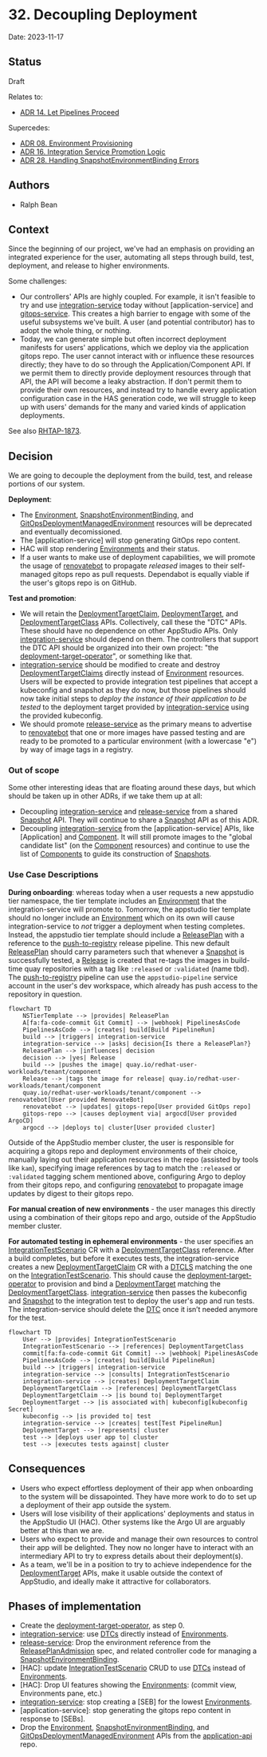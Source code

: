 # 32. Decoupling Deployment

Date: 2023-11-17

## Status

Draft

Relates to:
* [ADR 14. Let Pipelines Proceed](0014-let-pipelines-proceed.html)

Supercedes:
* [ADR 08. Environment Provisioning](0008-environment-provisioning.html)
* [ADR 16. Integration Service Promotion Logic](0016-integration-service-promotion-logic.html)
* [ADR 28. Handling SnapshotEnvironmentBinding Errors](0028-handling-snapshotenvironmentbinding-errors.html)

## Authors

- Ralph Bean

## Context

Since the beginning of our project, we've had an emphasis on providing an integrated experience for
the user, automating all steps through build, test, deployment, and release to higher environments.

Some challenges:

- Our controllers' APIs are highly coupled. For example, it isn't feasible to try and use
  [integration-service] today without [application-service] and [gitops-service]. This creates
  a high barrier to engage with some of the useful subsystems we've built. A user (and potential
  contributor) has to adopt the whole thing, or nothing.
- Today, we can generate simple but often incorrect deployment manifests for users' applications,
  which we deploy via the application gitops repo. The user cannot interact with or influence these
  resources directly; they have to do so through the Application/Component API. If we permit them to
  directly provide deployment resources through that API, the API will become a leaky abstraction.
  If don't permit them to provide their own resources, and instead try to handle every application
  configuration case in the HAS generation code, we will struggle to keep up with users' demands for
  the many and varied kinds of application deployments.

See also [RHTAP-1873](https://issues.redhat.com/browse/RHTAP-1873).

## Decision

We are going to decouple the deployment from the build, test, and release portions of our system.

**Deployment**:

- The [Environment], [SnapshotEnvironmentBinding], and [GitOpsDeploymentManagedEnvironment]
  resources will be deprecated and eventually decomissioned.
- The [application-service] will stop generating GitOps repo content.
- HAC will stop rendering [Environments] and their status.
- If a user wants to make use of deployment capabilities, we will promote the usage of [renovatebot]
  to propagate _released_ images to their self-managed gitops repo as pull requests. Dependabot is
  equally viable if the user's gitops repo is on GitHub.

**Test and promotion**:

- We will retain the [DeploymentTargetClaim], [DeploymentTarget], and [DeploymentTargetClass] APIs.
  Collectively, call these the "DTC" APIs. These should have no dependence on other AppStudio APIs.
  Only [integration-service] should depend on them. The controllers that support the DTC API should
  be organized into their own project: "the [deployment-target-operator]", or something like that.
- [integration-service] should be modified to create and destroy [DeploymentTargetClaims] directly
  instead of [Environment] resources. Users will be expected to provide integration test pipelines
  that accept a kubeconfig and snapshot as they do now, but those pipelines should now take initial
  steps to *deploy the instance of their application to be tested* to the deployment target provided
  by [integration-service] using the provided kubeconfig.
- We should promote [release-service] as the primary means to advertise to [renovatebot] that one or
  more images have passed testing and are ready to be promoted to a particular environment (with
  a lowercase "e") by way of image tags in a registry.

### Out of scope

Some other interesting ideas that are floating around these days, but which should be taken up in
other ADRs, if we take them up at all:

- Decoupling [integration-service] and [release-service] from a shared [Snapshot] API. They will
  continue to share a [Snapshot] API as of this ADR.
- Decoupling [integration-service] from the [application-service] APIs, like [Application] and
  [Component]. It will still promote images to the "global candidate list" (on the [Component]
  resources) and continue to use the list of [Components] to guide its construction of [Snapshots].

### Use Case Descriptions

**During onboarding**: whereas today when a user requests a new appstudio tier namespace, the tier
template includes an [Environment] that the integration-service will promote to. Tomorrow, the
appstudio tier template should no longer include an [Environment] which on its own will cause
integration-service to _not_ trigger a deployment when testing completes. Instead, the appstudio
tier template should include a [ReleasePlan] with a reference to the [push-to-registry]
release pipeline. This new default [ReleasePlan] should carry parameters such that whenever
a [Snapshot] is successfully tested, a [Release] is created that re-tags the images in build-time
quay repositories with a tag like `:released` or `:validated` (name tbd). The
[push-to-registry] pipeline can use the `appstudio-pipeline` service account in the user's
dev workspace, which already has push access to the repository in question.

```mermaid
flowchart TD
    NSTierTemplate --> |provides| ReleasePlan
    A[fa:fa-code-commit Git Commit] --> |webhook| PipelinesAsCode
    PipelinesAsCode --> |creates| build[Build PipelineRun]
    build --> |triggers| integration-service
    integration-service --> |asks| decision{Is there a ReleasePlan?}
    ReleasePlan --> |influences| decision
    decision --> |yes| Release
    build --> |pushes the image| quay.io/redhat-user-workloads/tenant/component
    Release --> |tags the image for release| quay.io/redhat-user-workloads/tenant/component
    quay.io/redhat-user-workloads/tenant/component --> renovatebot[User provided RenovateBot]
    renovatebot --> |updates| gitops-repo[User provided GitOps repo]
    gitops-repo --> |causes deployment via| argocd[User provided ArgoCD]
    argocd --> |deploys to| cluster[User provided cluster]
```

Outside of the AppStudio member cluster, the user is responsible for acquiring a gitops repo and
deployment environments of their choice, manually laying out their application resources in the repo
(assisted by tools like `kam`), specifying image references by tag to match the `:released` or
`:validated` tagging schem mentioned above, configuring Argo to deploy from their gitops repo, and
configuring [renovatebot] to propagate image updates by digest to their gitops repo.

**For manual creation of new environments** - the user manages this directly using a combination of
their gitops repo and argo, outside of the AppStudio member cluster.

**For automated testing in ephemeral environments** - the user specifies an
[IntegrationTestScenario] CR with a [DeploymentTargetClass] reference. After a build completes, but
before it executes tests, the integration-service creates a new [DeploymentTargetClaim] CR with
a [DTCLS] matching the one on the [IntegrationTestScenario]. This should cause the
[deployment-target-operator] to provision and bind a [DeploymentTarget] matching the
[DeploymentTargetClass]. [integration-service] then passes the kubeconfig and [Snapshot] to the
integration test to deploy the user's app and run tests.  The integration-service should delete the
[DTC] once it isn’t needed anymore for the test.

```mermaid
flowchart TD
    User --> |provides| IntegrationTestScenario
    IntegrationTestScenario --> |references| DeploymentTargetClass
    commit[fa:fa-code-commit Git Commit] --> |webhook| PipelinesAsCode
    PipelinesAsCode --> |creates| build[Build PipelineRun]
    build --> |triggers| integration-service
    integration-service --> |consults| IntegrationTestScenario
    integration-service --> |creates| DeploymentTargetClaim
    DeploymentTargetClaim --> |references| DeploymentTargetClass
    DeploymentTargetClaim --> |is bound to| DeploymentTarget
    DeploymentTarget --> |is associated with| kubeconfig[kubeconfig Secret]
    kubeconfig --> |is provided to| test
    integration-service --> |creates| test[Test PipelineRun]
    DeploymentTarget --> |represents| cluster
    test --> |deploys user app to| cluster
    test --> |executes tests against| cluster
```

## Consequences

- Users who expect effortless deployment of their app when onboarding to the system will be
  dissapointed. They have more work to do to set up a deployment of their app outside the system.
- Users will lose visibility of their applications' deployments and status in the AppStudio UI
  (HAC). Other systems like the Argo UI are arguably better at this than we are.
- Users who expect to provide and manage their own resources to control their app will be delighted.
  They now no longer have to interact with an intermediary API to try to express details about their
  deployment(s).
- As a team, we'll be in a position to try to achieve independence for the [DeploymentTarget] APIs,
  make it usable outside the context of AppStudio, and ideally make it attractive for collaborators.

## Phases of implementation

- Create the [deployment-target-operator], as step 0.
- [integration-service]: use [DTCs] directly instead of [Environments].
- [release-service]: Drop the environment reference from the [ReleasePlanAdmission] spec, and
  related controller code for managing a [SnapshotEnvironmentBinding].
- [HAC]: update [IntegrationTestScenario] CRUD to use [DTCs] instead of [Environments].
- [HAC]: Drop UI features showing the [Environments]: (commit view, Environments pane, etc.)
- [integration-service]: stop creating a [SEB] for the lowest [Environments].
- [application-service]: stop generating the gitops repo content in response to [SEBs].
- Drop the [Environment], [SnapshotEnvironmentBinding], and [GitOpsDeploymentManagedEnvironment]
  APIs from the [application-api] repo.

[renovatebot]: https://github.com/renovatebot/renovate
[deployment-target-operator]: #
[gitops-service]: ../ref/gitops-service.md
[push-to-registry]: https://github.com/redhat-appstudio/release-service-catalog/tree/main/pipelines/push-to-external-registry
[application-api]: https://github.com/redhat-appstudio/application-api
[integration-service]: ../book/integration-service.md
[release-service]: ../book/release-service.md
[Component]: ../ref/application-environment-api.md#component
[Components]: ../ref/application-environment-api.md#component
[Environment]: ../ref/application-environment-api.md#environment
[Environments]: ../ref/application-environment-api.md#environment
[GitOpsDeploymentManagedEnvironment]: ../ref/application-environment-api.md#GitOpsDeploymentManagedEnvironment
[GitOpsDeploymentManagedEnvironments]: ../ref/application-environment-api.md#GitOpsDeploymentManagedEnvironment
[SnapshotEnvironmentBinding]: ../ref/application-environment-api.md#snapshotenvironmentbinding
[SnapshotEnvironmentBindings]: ../ref/application-environment-api.md#snapshotenvironmentbinding
[Snapshot]: ../ref/application-environment-api.md#snapshot
[Snapshots]: ../ref/application-environment-api.md#snapshot
[Release]: ../ref/release-service.md#Release
[Releases]: ../ref/release-service.md#Release
[ReleasePlan]: ../ref/release-service.md#ReleasePlan
[ReleasePlans]: ../ref/release-service.md#ReleasePlan
[ReleasePlanAdmission]: ../ref/release-service.md#ReleasePlanAdmission
[ReleasePlanAdmissions]: ../ref/release-service.md#ReleasePlanAdmission
[IntegrationTestScenario]: ../ref/integration-service.md#IntegrationTestScenario
[IntegrationTestScenarios]: ../ref/integration-service.md#IntegrationTestScenario
[DT]: ../ref/application-environment-api.md#deploymenttarget
[DTs]: ../ref/application-environment-api.md#deploymenttarget
[DeploymentTarget]: ../ref/application-environment-api.md#deploymenttarget
[DeploymentTargets]: ../ref/application-environment-api.md#deploymenttarget
[DTC]: ../ref/application-environment-api.md#deploymenttargetclaim
[DTCs]: ../ref/application-environment-api.md#deploymenttargetclaim
[DeploymentTargetClaim]: ../ref/application-environment-api.md#deploymenttargetclaim
[DeploymentTargetClaims]: ../ref/application-environment-api.md#deploymenttargetclaim
[DTCls]: ../ref/application-environment-api.md#deploymenttargetclass
[DTClses]: ../ref/application-environment-api.md#deploymenttargetclass
[DeploymentTargetClass]: ../ref/application-environment-api.md#deploymenttargetclass
[DeploymentTargetClasses]: ../ref/application-environment-api.md#deploymenttargetclass
